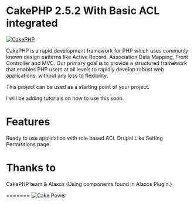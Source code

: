 CakePHP 2.5.2 With Basic ACL integrated
=======


[![CakePHP](http://cakephp.org/img/cake-logo.png)](http://www.cakephp.org)

CakePHP is a rapid development framework for PHP which uses commonly known design patterns like Active Record, Association Data Mapping, Front Controller and MVC.
Our primary goal is to provide a structured framework that enables PHP users at all levels to rapidly develop robust web applications, without any loss to flexibility.

This project can be used as a starting point of your project. 

I will be adding tutorials on how to use this soon.


Features
=======
Ready to use application with role based ACL
Drupal Like Setting Permissions page.



Thanks to
=======
CakePHP team & 
Alaxos (Using components found in Alaxos Plugin.)


=======
![Cake Power](https://raw.github.com/cakephp/cakephp/master/lib/Cake/Console/Templates/skel/webroot/img/cake.power.gif)